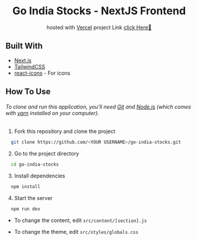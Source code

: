 <h1 align="center">
Go India Stocks - NextJS Frontend
</h1>

<p align="center">
hosted with <a href="https://vercel.com/" target="_blank">Vercel</a>
project Link <a href="">click Here🚀</a>
</p>


## Built With

- [Next.js](https://nextjs.org/)
- [TailwindCSS](https://tailwindcss.com/)
- [react-icons](https://react-icons.github.io/react-icons) - For icons

## How To Use

###### To clone and run this application, you'll need [Git](https://git-scm.com) and [Node.js](https://nodejs.org/en/download/) (which comes with [yarn](https://yarnpkg.com) installed on your computer).

1. Fork this repository and clone the project

```bash
  git clone https://github.com/<YOUR USERNAME>/go-india-stocks.git
```

2. Go to the project directory

```bash
  cd go-india-stocks
```

3. Install dependencies

```bash
  npm install
```

4. Start the server

```bash
  npm run dev
```

- To change the content, edit `src/content/[section].js`

- To change the theme, edit `src/styles/globals.css`
